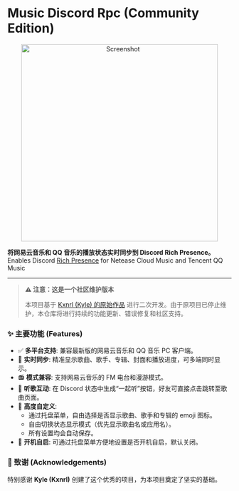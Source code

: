 # Music Discord Rpc (Community Edition)

<div align="center">
  <img src="https://github.com/user-attachments/assets/9e154853-253a-4f7c-933c-ef3aa963e2d6" alt="Screenshot" width="442">
</div>

**将网易云音乐和 QQ 音乐的播放状态实时同步到 Discord Rich Presence。**  
Enables Discord [Rich Presence](https://discordapp.com/rich-presence) for Netease Cloud Music and Tencent QQ Music

---

> **⚠️ 注意：这是一个社区维护版本**
>
> 本项目基于 [Kxnrl (Kyle) 的原始作品](https://github.com/Kxnrl/NetEase-Cloud-Music-DiscordRPC)
> 进行二次开发。由于原项目已停止维护，本仓库将进行持续的功能更新、错误修复和社区支持。

### ✨ 主要功能 (Features)

-   ✅ **多平台支持**: 兼容最新版的网易云音乐和 QQ 音乐 PC 客户端。
-   🎵 **实时同步**: 精准显示歌曲、歌手、专辑、封面和播放进度，可多端同时显示。
-   📻 **模式兼容**: 支持网易云音乐的 FM 电台和漫游模式。
-   🔗 **听歌互动**: 在 Discord 状态中生成“一起听”按钮，好友可直接点击跳转至歌曲页面。
-   🎨 **高度自定义**:
    -   通过托盘菜单，自由选择是否显示歌曲、歌手和专辑的 emoji 图标。
    -   自由切换状态显示模式（优先显示歌曲名或应用名）。
    -   所有设置均会自动保存。
-   🚀 **开机自启**: 可通过托盘菜单方便地设置是否开机自启，默认关闭。

### 🙏 致谢 (Acknowledgements)

特别感谢 **Kyle (Kxnrl)** 创建了这个优秀的项目，为本项目奠定了坚实的基础。
  

